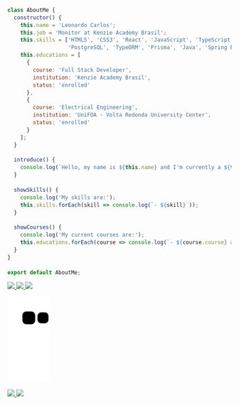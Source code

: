 ```js

class AboutMe {
  constructor() {
    this.name = 'Leonardo Carlos';
    this.job = 'Monitor at Kenzie Academy Brasil';
    this.skills = ['HTML5', 'CSS3', 'React', 'JavaScript', 'TypeScript', 'NodeJS', 
                   'PostgreSQL', 'TypeORM', 'Prisma', 'Java', 'Spring Boot'];
    this.educations = [
      {
        course: 'Full Stack Developer',
        institution: 'Kenzie Academy Brasil',
        status: 'enrolled'
      },
      {
        course: 'Electrical Engineering',
        institution: 'UniFOA - Volta Redonda University Center',
        status: 'enrolled'
      }
    ];
  }

  introduce() {
    console.log(`Hello, my name is ${this.name} and I'm currently a ${this.job}.`);
  }

  showSkills() {
    console.log('My skills are:');
    this.skills.forEach(skill => console.log(`- ${skill}`));
  }

  showCourses() {
    console.log('My current courses are:');
    this.educations.forEach(course => console.log(`- ${course.course} at ${course.institution} (${course.status})`));
  }
}

export default AboutMe;
```
<div>
<a href="https://www.linkedin.com/in/leonardocsdias/" target="_blank">
  <img src="https://img.shields.io/badge/LinkedIn-0077B5?style=for-the-badge&logo=linkedin&logoColor=white" />
<a/>

<a href="mailto:leonardocsd.developer@gmail.com" target="_blank">
  <img src="https://img.shields.io/badge/Gmail-D14836?style=for-the-badge&logo=gmail&logoColor=white" />
<a/>

<a href="https://www.codewars.com/users/leocarlos-dias" target="_blank">
  <img src="https://img.shields.io/badge/Codewars-B1361E?style=for-the-badge&logo=Codewars&logoColor=white" />
<a/>
</div>

![Snake animation](https://github.com/leocarlos-dias/leocarlos-dias/blob/output/github-contribution-grid-snake.svg)

<div>
  <a href="https://github.com/leocarlos-dias">
  <img height="180em" src="https://github-readme-stats.vercel.app/api/top-langs/?username=leocarlos-dias&layout=compact&langs_count=7&theme=transparent"/>
  <img height="180em" src="https://github-readme-stats.vercel.app/api?username=leocarlos-dias&show_icons=true&theme=transparent&include_all_commits=true&count_private=true"/>
</div>

